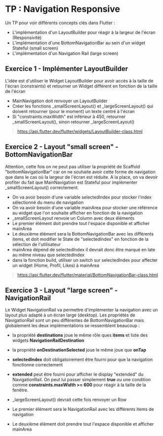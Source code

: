 # TP : Navigation Responsive

Un TP pour voir différents concepts clés dans Flutter :
- L'implémentation d'un LayoutBuilder pour réagir à la largeur de l'écran (Responsivité)
- L'implémentation d'une BottomNavigationBar au sein d'un widget Stateful (small screen)
- L'implémentation d'un Navigation Rail (large screen)


## Exercice 1 - Implémenter LayoutBuilder
L'idée est d'utiliser le Widget LayoutBuilder pour avoir accès à la taille de l'écran (constraints) et retourner un Widget différent en fonction de la taille de l'écran

- MainNavigation doit renvoyer un LayoutBuilder
- Créer les fonctions _smallScreenLayout() et _largeScreenLayout() qui doivent retourner (pour le moment) un texte centré à l'écran
- Si "constraints.maxWidth" est inférieur à 450, retourner _smallScreenLayout(), sinon retourner _largeScreenLayout()

> https://api.flutter.dev/flutter/widgets/LayoutBuilder-class.html


## Exercice 2 - Layout "small screen" - BottomNavigationBar
Attention, cette fois on ne peut pas utiliser la propriété de Scaffold "bottomNavigationBar" car on ne souhaite avoir cette forme de navigation que dans le cas où la largeur de l'écran est réduite.
A la place, on va devoir profiter du fait que MainNavigation est Stateful pour implémenter _smallScreenLayout() correctement.

- On va avoir besoin d'une variable selectedIndex pour stocker l'index sélectionné du menu de navigation
- On va avoir besoin d'une variable mainArea pour stocker une référence au widget que l'on souhaite afficher en fonction de la navigation
- _smallScreenLayout renvoie un Column avec deux éléments
- Le premier élément doit prendre tout l'espace disponible et afficher mainArea
- Le deuxième élément sera la BottomNavigationBar avec les différents items, et doit modifier le State de "selectedIndex" en fonction de la sélection de l'utilisateur
- mainArea dépend de selectedIndex il devrait donc être marqué en late au même niveau que selectedIndex
- dans la fonction build, utiliser un switch sur selectedIndex pour affecter un widget (Home, Profil, Likes) à mainArea

> https://api.flutter.dev/flutter/material/BottomNavigationBar-class.html

## Exercice 3 - Layout "large screen" - NavigationRail
Le Widget NavigationRail va permettre d'implémenter la navigation avec un layout plus adapté à un écran large (desktop).
Les propriétés de NavigationRail sont un peu différentes de BottomNavigationBar mais globalement les deux implémentations se ressemblent beaucoup :
- la propriété **destinations** joue le même rôle ques **items** et liste des widgets **NavigationRailDestination**
- la propriété **onDestinationSelected** joue le même joue que **onTap**
- **selectedIndex** doit obligatoirement être fourni pour que la navigation fonctionne correctement
- **extended** peut être fourni pour afficher le display "extended" du NavigationRail. On peut lui passer simplement **true** ou une condition comme **constraints.maxWidth >= 600** pour réagir à la taille de la fenêtre.

- _largeScreenLayout() devrait cette fois renvoyer un Row
- Le premier élément sera le NavigationRail avec les différents items de navigation
- Le deuxième élément doit prendre tout l'espace disponible et afficher mainArea
